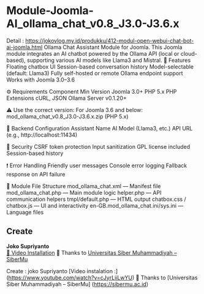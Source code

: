# Module-Joomla-AI_ollama_chat_v0.8_J3.0-J3.6.x
Detail : https://jokovlog.my.id/produkku/412-modul-open-webui-chat-bot-ai-joomla.html
Ollama Chat Assistant Module for Joomla. This Joomla module integrates an AI chatbot powered by the Ollama API (local or cloud-based), supporting various AI models like Llama3 and Mistral.
🧩 Features
Floating chatbox UI
Session-based conversation history
Model-selectable (default: Llama3)
Fully self-hosted or remote Ollama endpoint support
Works with Joomla 3.0–3.6

⚙️ Requirements
Component	Min Version
Joomla	3.0+
PHP	5.x
PHP Extensions	cURL, JSON
Ollama Server	v0.1.20+

⚠️ Use the correct version:
For Joomla 3.6 and below: mod_ollama_chat_v0.8_J3.0-J3.6.x.zip (PHP 5.x)

🔧 Backend Configuration
Assistant Name
AI Model (Llama3, etc.)
API URL (e.g., http://localhost:11434)

🔐 Security
CSRF token protection
Input sanitization
GPL license included
Session-based history

❗ Error Handling
Friendly user messages
Console error logging
Fallback response on API failure

📁 Module File Structure
mod_ollama_chat.xml — Manifest file
mod_ollama_chat.php — Main module logic
helper.php — API communication helpers
tmpl/default.php — HTML output
chatbox.css / chatbox.js — UI and interactivity
en-GB.mod_ollama_chat.ini/sys.ini — Language files

## Create
**Joko Supriyanto**  
[🎥 Video Installation](https://www.youtube.com/watch?v=cJyrLiiLwYU)
🙏 Thanks to [Universitas Siber Muhammadiyah – SiberMu](https://sibermu.ac.id)


Create : joko Supriyanto
[Video instalation :] (https://www.youtube.com/watch?v=cJyrLiiLwYU)
🙏 Thanks to [Universitas Siber Muhammadiyah – SiberMu] (https://sibermu.ac.id)
